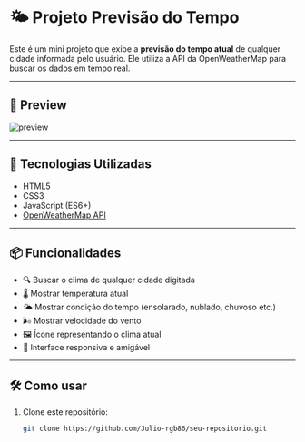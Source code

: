 # 🌤️ Projeto Previsão do Tempo

Este é um mini projeto que exibe a **previsão do tempo atual** de qualquer cidade informada pelo usuário. Ele utiliza a API da OpenWeatherMap para buscar os dados em tempo real.

---

## 📸 Preview

![preview](caminho/para/screenshot.png)

---

## 🚀 Tecnologias Utilizadas

- HTML5
- CSS3
- JavaScript (ES6+)
- [OpenWeatherMap API](https://openweathermap.org/)

---

## 📦 Funcionalidades

- 🔍 Buscar o clima de qualquer cidade digitada
- 🌡️ Mostrar temperatura atual
- 🌤️ Mostrar condição do tempo (ensolarado, nublado, chuvoso etc.)
- 🌬️ Mostrar velocidade do vento
- 🖼️ Ícone representando o clima atual
- 📍 Interface responsiva e amigável

---

## 🛠️ Como usar

1. Clone este repositório:
   ```bash
   git clone https://github.com/Julio-rgb86/seu-repositorio.git
